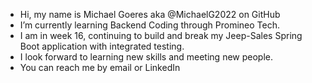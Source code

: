 - Hi, my name is Michael Goeres aka @MichaelG2022 on GitHub
- I’m currently learning Backend Coding through Promineo Tech.
- I am in week 16, continuing to build and break my Jeep-Sales Spring Boot application with integrated testing.
- I look forward to learning new skills and meeting new people.
- You can reach me by email or LinkedIn

<!---
MichaelG2022/MichaelG2022 is a ✨ special ✨ repository because its `README.md` (this file) appears on your GitHub profile.
You can click the Preview link to take a look at your changes.
--->
